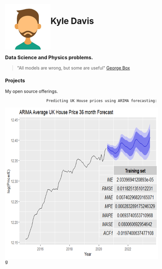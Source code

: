 <img src="avatar.jpg" align="left" height="150" width="150" >

# Kyle Davis 

<br>

<br>

<br>

###                                  

### Data Science and Physics problems.

> "All models are wrong, but some are useful" [George Box](https://en.wikipedia.org/wiki/George_E._P._Box "https://en.wikipedia.org/wiki/George_E._P._Box") 

### Projects

My open source offerings.


                       Predicting UK House prices using ARIMA forecasting:



<a href="https://rpubs.com/kdavis91_/UK_Housing_forecast"><img src="unnamed-chunk-19-1.png" align="left" height="500" width="650" ></a>




                       Predicting Bitcoin price using s2f (source code to follow)

g
                       
                
